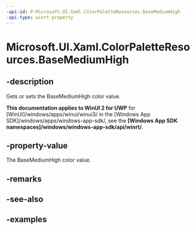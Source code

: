 ```yaml
---
-api-id: P:Microsoft.UI.Xaml.ColorPaletteResources.BaseMediumHigh
-api-type: winrt property
---
```


<!-- Property syntax.
public IReference<Color> BaseMediumHigh { get;  set; }
-->

# Microsoft.UI.Xaml.ColorPaletteResources.BaseMediumHigh

## -description

Gets or sets the BaseMediumHigh color value.

**This documentation applies to WinUI 2 for UWP** for [WinUI]/windows/apps/winui/winui3/ in the [Windows App SDK]/windows/apps/windows-app-sdk/, see the **[Windows App SDK namespaces]/windows/windows-app-sdk/api/winrt/**.

## -property-value

The BaseMediumHigh color value.

## -remarks

## -see-also

## -examples

